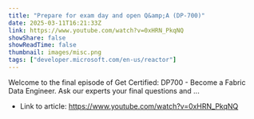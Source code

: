 ```yaml
---
title: "Prepare for exam day and open Q&amp;A (DP-700)"
date: 2025-03-11T16:21:33Z
link: https://www.youtube.com/watch?v=0xHRN_PkqNQ
showShare: false
showReadTime: false
thumbnail: images/misc.png
tags: ["developer.microsoft.com/en-us/reactor"]
---
```

Welcome to the final episode of Get Certified: DP700 - Become a Fabric Data Engineer. Ask our experts your final questions and ...

- Link to article: https://www.youtube.com/watch?v=0xHRN_PkqNQ